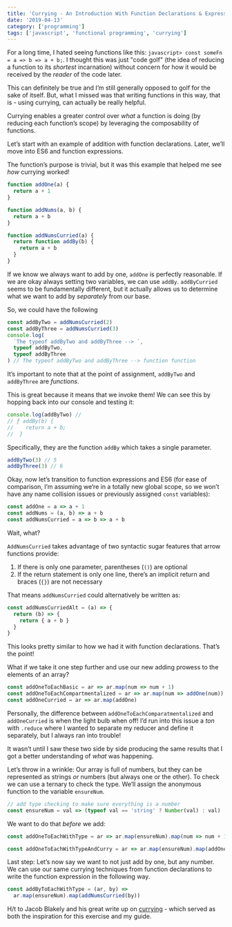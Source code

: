 ```yaml
---
title: 'Currying - An Introduction With Function Declarations & Expressions'
date: '2019-04-13'
category: ['programming']
tags: ['javascript', 'functional programming', 'currying']
---
```


For a long time, I hated seeing functions like this: `javascript> const someFn = a => b => a + b;`. I thought this was just "code golf" (the idea of reducing a function to its _shortest_ incarnation) without concern for how it would be received by the _reader_ of the code later.

This can definitely be true and I’m still generally opposed to golf for the sake of itself. But, what I missed was that writing functions in this way, that is - using currying, can actually be really helpful.

Currying enables a greater control over _what_ a function is doing (by reducing each function’s scope) by leveraging the composability of functions.

Let’s start with an example of addition with function declarations. Later, we’ll move into ES6 and function expressions.

The function’s purpose is trivial, but it was this example that helped me see _how_ currying worked!

```javascript
function addOne(a) {
  return a + 1
}

function addNums(a, b) {
  return a + b
}

function addNumsCurried(a) {
  return function addBy(b) {
    return a + b
  }
}
```

If we know we always want to add by one, `addOne` is perfectly reasonable. If we are okay always setting two variables, we can use `addBy`. `addByCurried` seems to be fundamentally different, but it actually allows us to determine what we want to add by _separately_ from our base.

So, we could have the following

```javascript
const addByTwo = addNumsCurried(2)
const addByThree = addNumsCurried(3)
console.log(
  `The typeof addByTwo and addByThree --> `,
  typeof addByTwo,
  typeof addByThree
) // The typeof addByTwo and addByThree --> function function
```

It’s important to note that at the point of assignment, `addByTwo` and `addByThree` are _functions_.

This is great because it means that we invoke them! We can see this by hopping back into our console and testing it:

```javascript
console.log(addByTwo) //
// ƒ addBy(b) {
//    return a + b;
//  }
```

Specifically, they are the function `addBy` which takes a single parameter.

```javascript
addByTwo(3) // 5
addByThree(3) // 6
```

Okay, now let’s transition to function expressions and ES6 (for ease of comparison, I’m assuming we’re in a totally new global scope, so we won’t have any name collision issues or previously assigned `const` variables):

```javascript
const addOne = a => a + 1
const addNums = (a, b) => a + b
const addNumsCurried = a => b => a + b
```

Wait, what?

`AddNumsCurried` takes advantage of two syntactic sugar features that arrow functions provide:

1. If there is only one parameter, parentheses (`()`) are optional
2. If the return statement is only one line, there’s an implicit return and braces (`{}`) are not necessary

That means `addNumsCurried` could alternatively be written as:

```javascript
const addNumsCurriedAlt = (a) => {
  return (b) => {
    return { a + b }
  }
}
```

This looks pretty similar to how we had it with function declarations. That’s the point!

What if we take it one step further and use our new adding prowess to the elements of an array?

```javascript
const addOneToEachBasic = ar => ar.map(num => num + 1)
const addOneToEachCompartmentalized = ar => ar.map(num => addOne(num))
const addOneCurried = ar => ar.map(addOne)
```

Personally, the difference between `addOneToEachComparatmentalized` and `addOneCurried` is when the light bulb when off! I’d run into this issue a _ton_ with `.reduce` where I wanted to separate my reducer and define it separately, but I always ran into trouble!

It wasn’t until I saw these two side by side producing the same results that I got a better understanding of _what_ was happening.

Let’s throw in a wrinkle: Our array is full of numbers, but they can be represented as strings _or_ numbers (but always one or the other). To check we can use a ternary to check the type. We’ll assign the anonymous function to the variable `ensureNum`.

```javascript
// add type checking to make sure everything is a number
const ensureNum = val => (typeof val == 'string' ? Number(val) : val)
```

We want to do that _before_ we add:

```javascript
const addOneToEachWithType = ar => ar.map(ensureNum).map(num => num + 1)

const addOneToEachWithTypeAndCurry = ar => ar.map(ensureNum).map(addOne)
```

Last step: Let’s now say we want to not just add by one, but any number. We can use our same currying techniques from function declarations to write the function expression in the following way.

```javascript
const addByToEachWithType = (ar, by) =>
  ar.map(ensureNum).map(addNumsCurried(by))
```

H/t to Jacob Blakely and his great write up on [currying](http://codekirei.com/posts/currying-with-arrow-functions/) - which served as both the inspiration for this exercise and my guide.
